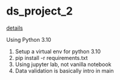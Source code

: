 # ds_project_2

<a href="https://openclassrooms.com/fr/paths/164/projects/627/assignment">details</a>

Using Python 3.10

1. Setup a virtual env for python 3.10
2. pip install -r requirements.txt
3. Using jupyter lab, not vanilla notebook
4. Data validation is basically intro in main